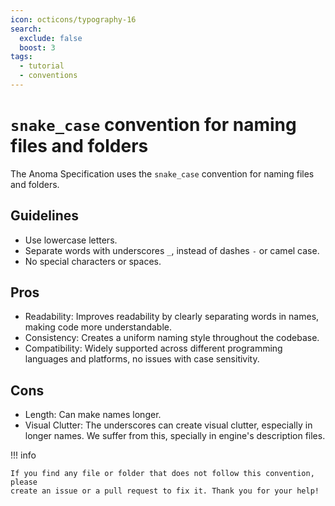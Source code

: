 ```yaml
---
icon: octicons/typography-16
search:
  exclude: false
  boost: 3
tags:
  - tutorial
  - conventions
---
```



# `snake_case` convention for naming files and folders

The Anoma Specification uses the `snake_case` convention for naming files and
folders.

## Guidelines

- Use lowercase letters.
- Separate words with underscores `_`, instead of dashes `-` or camel case.
- No special characters or spaces.

## Pros

- Readability: Improves readability by clearly separating words in names, making
  code more understandable.
- Consistency: Creates a uniform naming style throughout the codebase.
- Compatibility: Widely supported across different programming languages and
  platforms, no issues with case sensitivity.

## Cons

- Length: Can make names longer.
- Visual Clutter: The underscores can create visual clutter, especially in
  longer names. We suffer from this, specially in engine's description files.


!!! info

    If you find any file or folder that does not follow this convention, please
    create an issue or a pull request to fix it. Thank you for your help!
